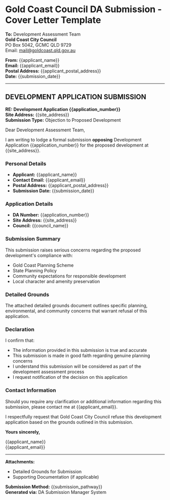 # Gold Coast Council DA Submission - Cover Letter Template

**To:** Development Assessment Team  
**Gold Coast City Council**  
PO Box 5042, GCMC QLD 9729  
Email: mail@goldcoast.qld.gov.au

**From:** {{applicant_name}}  
**Email:** {{applicant_email}}  
**Postal Address:** {{applicant_postal_address}}  
**Date:** {{submission_date}}

---

## DEVELOPMENT APPLICATION SUBMISSION

**RE: Development Application {{application_number}}**  
**Site Address:** {{site_address}}  
**Submission Type:** Objection to Proposed Development

Dear Development Assessment Team,

I am writing to lodge a formal submission **opposing** Development Application {{application_number}} for the proposed development at {{site_address}}.

### Personal Details
- **Applicant:** {{applicant_name}}
- **Contact Email:** {{applicant_email}}
- **Postal Address:** {{applicant_postal_address}}
- **Submission Date:** {{submission_date}}

### Application Details
- **DA Number:** {{application_number}}
- **Site Address:** {{site_address}}
- **Council:** {{council_name}}

### Submission Summary

This submission raises serious concerns regarding the proposed development's compliance with:
- Gold Coast Planning Scheme
- State Planning Policy
- Community expectations for responsible development
- Local character and amenity preservation

### Detailed Grounds

The attached detailed grounds document outlines specific planning, environmental, and community concerns that warrant refusal of this application.

### Declaration

I confirm that:
- The information provided in this submission is true and accurate
- This submission is made in good faith regarding genuine planning concerns
- I understand this submission will be considered as part of the development assessment process
- I request notification of the decision on this application

### Contact Information

Should you require any clarification or additional information regarding this submission, please contact me at {{applicant_email}}.

I respectfully request that Gold Coast City Council refuse this development application based on the grounds outlined in this submission.

**Yours sincerely,**

{{applicant_name}}  
{{applicant_email}}

---

**Attachments:**
- Detailed Grounds for Submission
- Supporting Documentation (if applicable)

**Submission Method:** {{submission_pathway}}  
**Generated via:** DA Submission Manager System

